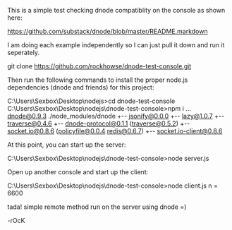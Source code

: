 This is a simple test checking dnode compatiblity on the console as shown here:

https://github.com/substack/dnode/blob/master/README.markdown

I am doing each example independently so I can just pull it down and run it seperately.

git clone https://github.com/rockhowse/dnode-test-console.git

Then run the following commands to install the proper node.js dependencies (dnode and friends) for this project:

C:\Users\Sexbox\Desktop\nodejs>cd dnode-test-console
C:\Users\Sexbox\Desktop\nodejs\dnode-test-console>npm i
...
dnode@0.9.3 ./node_modules/dnode
+-- jsonify@0.0.0
+-- lazy@1.0.7
+-- traverse@0.4.6
+-- dnode-protocol@0.1.1 (traverse@0.5.2)
+-- socket.io@0.8.6 (policyfile@0.0.4 redis@0.6.7)
+-- socket.io-client@0.8.6

At this point, you can start up the server:

C:\Users\Sexbox\Desktop\nodejs\dnode-test-console>node server.js

Open up another console and start up the client:

C:\Users\Sexbox\Desktop\nodejs\dnode-test-console>node client.js
n = 6600

tada! simple remote method run on the server using dnode =)

-rOcK



